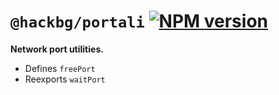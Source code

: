 # `@hackbg/portali` [![NPM version](https://img.shields.io/npm/v/@hackbg/portali?color=9013fe&label=)](https://www.npmjs.com/package/@hackbg/portali)

**Network port utilities.**

* Defines `freePort`
* Reexports `waitPort`
